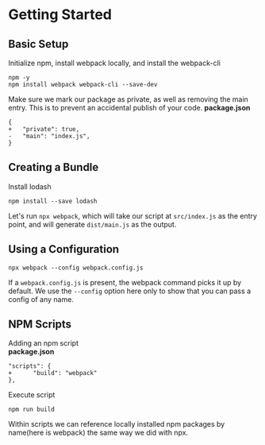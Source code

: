 # Getting Started

## Basic Setup
Initialize npm, install webpack locally, and install the webpack-cli
```
npm -y
npm install webpack webpack-cli --save-dev
```

Make sure we mark our package as private, as well as removing the main entry.
This is to prevent an accidental publish of your code.
**package.json**
```
{
+   "private": true,
-   "main": "index.js",
}
```

## Creating a Bundle
Install lodash
```
npm install --save lodash
```
Let's run `npx webpack`, which will take our script at `src/index.js` as the entry point, and will
 generate `dist/main.js` as the output. 

## Using a Configuration
```
npx webpack --config webpack.config.js
```
If a `webpack.config.js` is present, the webpack command picks it up by default. We use the 
`--config` option here only to show that you can pass a config of any name. 

## NPM Scripts
Adding an npm script  
**package.json**
```
"scripts": {
+      "build": "webpack"
},
```
Execute script
```
npm run build
```
Within scripts we can reference locally installed npm packages by name(here is webpack) the same 
way we did with npx. 
